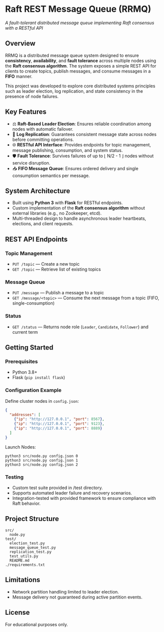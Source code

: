 # Raft REST Message Queue (RRMQ)
*A fault-tolerant distributed message queue implementing Raft consensus with a RESTful API*

## Overview
RRMQ is a distributed message queue system designed to ensure **consistency**, **availability**, and **fault tolerance** across multiple nodes using the **Raft consensus algorithm**. The system exposes a simple REST API for clients to create topics, publish messages, and consume messages in a **FIFO** manner.

This project was developed to explore core distributed systems principles such as leader election, log replication, and state consistency in the presence of node failures.

## Key Features
- ⚖️ **Raft-Based Leader Election**: Ensures reliable coordination among nodes with automatic failover.
- 🔄 **Log Replication**: Guarantees consistent message state across nodes before committing operations.
- 🌐 **RESTful API Interface**: Provides endpoints for topic management, message publishing, consumption, and system status.
- 🛡️ **Fault Tolerance**: Survives failures of up to ⌊ N/2 - 1 ⌋ nodes without service disruption.
- 📥 **FIFO Message Queue**: Ensures ordered delivery and single consumption semantics per message.

## System Architecture
- Built using **Python 3** with **Flask** for RESTful endpoints.
- Custom implementation of the **Raft consensus algorithm** without external libraries (e.g., no Zookeeper, etcd).
- Multi-threaded design to handle asynchronous leader heartbeats, elections, and client requests.

## REST API Endpoints
### **Topic Management**
- `PUT /topic` — Create a new topic  
- `GET /topic` — Retrieve list of existing topics

### **Message Queue**
- `PUT /message` — Publish a message to a topic  
- `GET /message/<topic>` — Consume the next message from a topic (FIFO, single-consumption)

### **Status**
- `GET /status` — Returns node role (`Leader`, `Candidate`, `Follower`) and current term

## Getting Started
### Prerequisites
- Python 3.8+
- Flask (`pip install flask`)

### Configuration Example
Define cluster nodes in `config.json`:
```json
{
  "addresses": [
    {"ip": "http://127.0.0.1", "port": 8567},
    {"ip": "http://127.0.0.1", "port": 9123},
    {"ip": "http://127.0.0.1", "port": 8889}
  ]
}
```

Launch Nodes:
```
python3 src/node.py config.json 0
python3 src/node.py config.json 1
python3 src/node.py config.json 2
```

### Testing
- Custom test suite provided in /test directory.  
- Supports automated leader failure and recovery scenarios.  
- Integration-tested with provided framework to ensure compliance with Raft behavior.

## Project Structure
```
src/
  node.py
test/
  election_test.py
  message_queue_test.py
  replication_test.py
  test_utils.py
  README.md
./requirements.txt
```

## Limitations
- Network partition handling limited to leader election.  
- Message delivery not guaranteed during active partition events.

## License
For educational purposes only.
